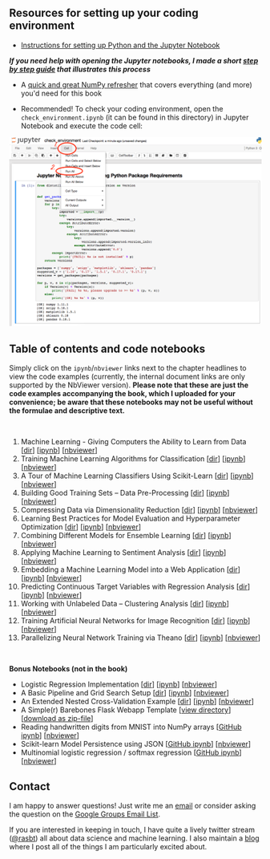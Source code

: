 ## Resources for setting up your coding environment

- [Instructions for setting up Python and the Jupyter Notebook](./ch01/README.md)  

***If you need help with opening the Jupyter notebooks, I made a short [step by step guide](../docs/running_jupyter_nb.pdf) that illustrates this process***

- A [quick and great NumPy refresher](https://docs.scipy.org/doc/numpy-dev/user/quickstart.html) that covers everything (and more) you'd need for this book

- Recommended! To check your coding environment, open the `check_environment.ipynb` (it can be found in this directory) in Jupyter Notebook and execute the code cell:

![](../images/check_env.png)


## Table of contents and code notebooks


Simply click on the `ipynb`/`nbviewer` links next to the chapter headlines to view the code examples (currently, the internal document links are only supported by the NbViewer version).
**Please note that these are just the code examples accompanying the book, which I uploaded for your convenience; be aware that these notebooks may not be useful without the formulae and descriptive text.**   



<br>


1. Machine Learning - Giving Computers the Ability to Learn from Data [[dir](./ch01)] [[ipynb](./ch01/ch01.ipynb)] [[nbviewer](http://nbviewer.ipython.org/github/rowennetfinder555/Practice1/blob/master/code/ch01/ch01.ipynb)]
2. Training Machine Learning Algorithms for Classification [[dir](./ch02)] [[ipynb](./ch02/ch02.ipynb)] [[nbviewer](http://nbviewer.ipython.org/github/rowennetfinder555/Practice1/blob/master/code/ch02/ch02.ipynb)]
3. A Tour of Machine Learning Classifiers Using Scikit-Learn [[dir](./ch03)] [[ipynb](./ch03/ch03.ipynb)] [[nbviewer](http://nbviewer.ipython.org/github/rowennetfinder555/Practice1/blob/master/code/ch03/ch03.ipynb)]
4. Building Good Training Sets – Data Pre-Processing [[dir](./ch04)] [[ipynb](./ch04/ch04.ipynb)] [[nbviewer](http://nbviewer.ipython.org/github/rowennetfinder555/Practice1/blob/master/code/ch04/ch04.ipynb)]
5. Compressing Data via Dimensionality Reduction [[dir](./ch05)] [[ipynb](./ch05/ch05.ipynb)] [[nbviewer](http://nbviewer.ipython.org/github/rowennetfinder555/Practice1/blob/master/code/ch05/ch05.ipynb)]
6. Learning Best Practices for Model Evaluation and Hyperparameter Optimization [[dir](./ch06)] [[ipynb](./ch06/ch06.ipynb)] [[nbviewer](http://nbviewer.ipython.org/github/rowennetfinder555/Practice1/blob/master/code/ch06/ch06.ipynb)]
7. Combining Different Models for Ensemble Learning [[dir](./ch07)] [[ipynb](./ch07/ch07.ipynb)] [[nbviewer](http://nbviewer.ipython.org/github/rowennetfinder555/Practice1/blob/master/code/ch07/ch07.ipynb)]
8. Applying Machine Learning to Sentiment Analysis [[dir](./ch08)] [[ipynb](./ch08/ch08.ipynb)] [[nbviewer](http://nbviewer.ipython.org/github/rowennetfinder555/Practice1/blob/master/code/ch08/ch08.ipynb)]
9. Embedding a Machine Learning Model into a Web Application [[dir](./ch09)] [[ipynb](./ch09/ch09.ipynb)] [[nbviewer](http://nbviewer.ipython.org/github/rowennetfinder555/Practice1/blob/master/code/ch09/ch09.ipynb)]
10. Predicting Continuous Target Variables with Regression Analysis [[dir](./ch10)] [[ipynb](./ch10/ch10.ipynb)] [[nbviewer](http://nbviewer.ipython.org/github/rowennetfinder555/Practice1/blob/master/code/ch10/ch10.ipynb)]
11. Working with Unlabeled Data – Clustering Analysis [[dir](./ch11)] [[ipynb](./ch11/ch11.ipynb)] [[nbviewer](http://nbviewer.ipython.org/github/rowennetfinder555/Practice1/blob/master/code/ch11/ch11.ipynb)]
12. Training Artificial Neural Networks for Image Recognition [[dir](./ch12)] [[ipynb](./ch12/ch12.ipynb)] [[nbviewer](http://nbviewer.ipython.org/github/rowennetfinder555/Practice1/blob/master/code/ch12/ch12.ipynb)]
13. Parallelizing Neural Network Training via Theano [[dir](./ch13)] [[ipynb](./ch13/ch13.ipynb)] [[nbviewer](http://nbviewer.ipython.org/github/rowennetfinder555/Practice1/blob/master/code/ch13/ch13.ipynb)]

<br>

**Bonus Notebooks (not in the book)**

- Logistic Regression Implementation [[dir](./bonus)] [[ipynb](./bonus/logistic_regression.ipynb)] [[nbviewer](http://nbviewer.ipython.org/github/rowennetfinder555/Practice1/blob/master/code/bonus/logistic_regression.ipynb)]
- A Basic Pipeline and Grid Search Setup [[dir](./bonus)] [[ipynb](./bonus/svm_iris_pipeline_and_gridsearch.ipynb)] [[nbviewer](http://nbviewer.ipython.org/github/rowennetfinder555/Practice1/blob/master/code/bonus/svm_iris_pipeline_and_gridsearch.ipynb)]
- An Extended Nested Cross-Validation Example [[dir](./bonus)] [[ipynb](./bonus/nested_cross_validation.ipynb)] [[nbviewer](http://nbviewer.ipython.org/github/rowennetfinder555/Practice1/blob/master/code/bonus/nested_cross_validation.ipynb)]
- A Simple(r) Barebones Flask Webapp Template [[view directory](./bonus/flask_webapp_ex01)][[download as zip-file](https://github.com/rowennetfinder555/Practice1/raw/master/code/bonus/flask_webapp_ex01/flask_webapp_ex01.zip)]
- Reading handwritten digits from MNIST into NumPy arrays [[GitHub ipynb](./bonus/reading_mnist.ipynb)] [[nbviewer](http://nbviewer.ipython.org/github/rowennetfinder555/Practice1/blob/master/code/bonus/reading_mnist.ipynb)]
- Scikit-learn Model Persistence using JSON [[GitHub ipynb](./bonus/scikit-model-to-json.ipynb)] [[nbviewer](http://nbviewer.ipython.org/github/rowennetfinder555/Practice1/blob/master/code/bonus/scikit-model-to-json.ipynb)]
- Multinomial logistic regression / softmax regression [[GitHub ipynb](./bonus/softmax-regression.ipynb)] [[nbviewer](http://nbviewer.ipython.org/github/rowennetfinder555/Practice1/blob/master/code/bonus/softmax-regression.ipynb)]




## Contact

I am happy to answer questions! Just write me an [email](mailto:mail@sebastianraschka.com)
or consider asking the question on the [Google Groups Email List](https://groups.google.com/forum/#!forum/python-machine-learning-book).

If you are interested in keeping in touch, I have quite a lively twitter stream ([@rasbt](https://twitter.com/rasbt)) all about data science and machine learning. I also maintain a [blog](http://sebastianraschka.com/articles.html) where I post all of the things I am particularly excited about.
